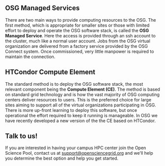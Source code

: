 [title]: - "Overview"

## OSG Managed Services

There are two main ways to provide computing resources to the OSG. The
first method, which is appropriate for smaller sites or those with 
limited effort to deploy and operate the OSG software stack, is
called the  **OSG Managed Service**. Here the access is provided through an ssh
account to the cluster, much like a normal user account.  Jobs from the
OSG virtual organization are delivered from a factory service provided
by the OSG Connect system. Once commissioned, very little manpower is
required to maintain the connection.

## HTCondor Compute Element

The standard method is to deploy the OSG software stack, the most relevant
component being the **Compute Element (CE)**. The method is based on
standard grid technology and is how the vast majority of OSG computing
centers deliver resources to users.  This is the preferred choice
for large sites aiming to support all of the virtual organizations
participating in OSG. There is more up-front learning to deploy this
software, but once operational the effort required to keep it running is 
manageable. In OSG we have recently developed a new version of the the
CE based on HTCondor.

## Talk to us!

If you are interested in having your campus HPC
center join the Open Science Pool, contact us at
[support@opensciencegrid.org](mailto:support@opensciencegrid.org)
and we'll help you determine the best option and help you get
started.
